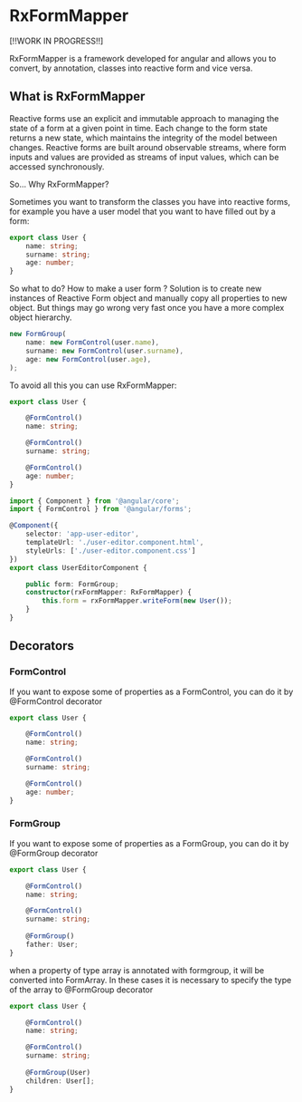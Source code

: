 # RxFormMapper

[!!WORK IN PROGRESS!!]

RxFormMapper is a framework developed for angular and allows you to convert, by annotation, classes into reactive form and vice versa.

## What is RxFormMapper

Reactive forms use an explicit and immutable approach to managing the state of a form at a given point in time. Each change to the form state returns a new state, which maintains the integrity of the model between changes. Reactive forms are built around observable streams, where form inputs and values are provided as streams of input values, which can be accessed synchronously.

So... Why RxFormMapper?

Sometimes you want to transform the classes you have into reactive forms, for example you have a user model that you want to have filled out by a form:

```typescript
export class User {
	name: string;
	surname: string;
	age: number;
}
```

So what to do? How to make a user form ? Solution is to create new instances of Reactive Form object and manually copy all properties to new object. But things may go wrong very fast once you have a more complex object hierarchy.

```typescript
new FormGroup(
	name: new FormControl(user.name),
	surname: new FormControl(user.surname),
	age: new FormControl(user.age),
);
```

To avoid all this you can use RxFormMapper: 

```typescript
export class User {

	@FormControl()
	name: string;

	@FormControl()
	surname: string;

	@FormControl()
	age: number;
}
```

```typescript
import { Component } from '@angular/core';
import { FormControl } from '@angular/forms';

@Component({
	selector: 'app-user-editor',
	templateUrl: './user-editor.component.html',
	styleUrls: ['./user-editor.component.css']
})
export class UserEditorComponent {

	public form: FormGroup;
	constructor(rxFormMapper: RxFormMapper) {
		this.form = rxFormMapper.writeForm(new User());
	}
}
```

## Decorators

### FormControl

If you want to expose some of properties as a FormControl, you can do it by @FormControl decorator

```typescript
export class User {

	@FormControl()
	name: string;

	@FormControl()
	surname: string;

	@FormControl()
	age: number;
}
```

### FormGroup

If you want to expose some of properties as a FormGroup, you can do it by @FormGroup decorator

```typescript
export class User {

	@FormControl()
	name: string;

	@FormControl()
	surname: string;
	
	@FormGroup()
	father: User;
}
```

when a property of type array is annotated with formgroup, it will be converted into FormArray. In these cases it is necessary to specify the type of the array to @FormGroup decorator

```typescript
export class User {

	@FormControl()
	name: string;

	@FormControl()
	surname: string;
	
	@FormGroup(User)
	children: User[];
}
```
